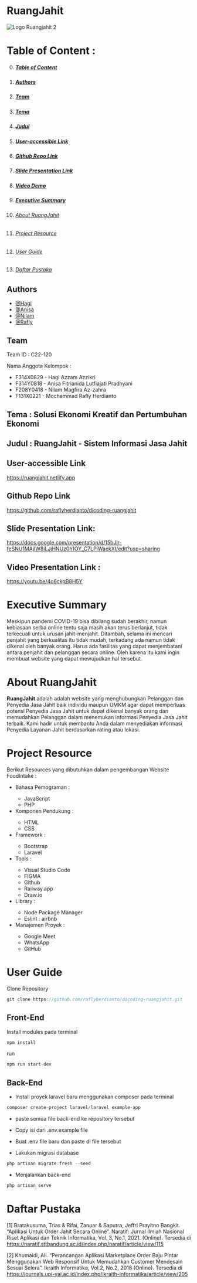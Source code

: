 # RuangJahit
![Logo Ruangjahit 2](https://user-images.githubusercontent.com/72254266/202469442-e98e2495-065e-4c7c-ac39-d2264183e2ec.png)

<a id="toc"></a>
# Table of Content :
0. ##### [Table of Content](#toc)
1. ##### [Authors](#1)
2. ##### [Team](#2)
3. ##### [Tema](#3)
4. ##### [Judul](#4)
5. ##### [User-accessible Link](#5)
6. ##### [Github Repo Link](#6)
7. ##### [Slide Presentation Link](#7)
8. ##### [Video Demo](#8)
9. ##### [Executive Summary](#9)
10. ###### [About RuangJahit](#10)
11. ###### [Project Resource](#11)
12. ###### [User Guide](#12)
13. ###### [Daftar Pustaka](#13)

<a id="1"></a>
## Authors
- [@Hagi](https://www.linkedin.com/in/hagi-azzam-azzikri-108929215/)
- [@Anisa](https://www.linkedin.com/in/anisa-f-466150141/)
- [@Nilam](https://www.linkedin.com/in/nilam-magfira-az-zahra-24a40a20a)
- [@Rafly](https://www.linkedin.com/in/mochraflyherdianto/)

<a id="2"></a>
## Team
Team ID : C22-120

Nama Anggota Kelompok :
<ul>
  <li>F314X0829 - Hagi Azzam Azzikri</li>
  <li>F314Y0818 - Anisa Fitrianida Lutfiajati Pradhyani</li>
  <li>F208Y0418 - Nilam Magfira Az-zahra</li>
  <li>F131X0221 - Mochammad Rafly Herdianto</li>
</ul>

<a id="3"></a>
## Tema : Solusi Ekonomi Kreatif dan Pertumbuhan Ekonomi

<a id="4"></a>
## Judul : RuangJahit - Sistem Informasi Jasa Jahit

<a id="5"></a>
## User-accessible Link
https://ruangjahit.netlify.app

<a id="6"></a>
## Github Repo Link
https://github.com/raflyherdianto/dicoding-ruangjahit

<a id="7"></a>
## Slide Presentation Link:
https://docs.google.com/presentation/d/15bJlr-feSNU1MAjIW8iLJjHNUz0h1OY_C7LPiWaekXI/edit?usp=sharing

<a id="8"></a>
## Video Presentation Link :
https://youtu.be/4o6ckgB8H5Y

<a id="9"></a>
# Executive Summary
<p>Meskipun pandemi COVID-19 bisa dibilang sudah berakhir, namun kebiasaan serba online tentu saja masih akan terus berlanjut, tidak terkecuali untuk urusan jahit-menjahit. Ditambah, selama ini mencari penjahit yang berkualitas itu tidak mudah, terkadang ada namun tidak dikenal oleh banyak orang. Harus ada fasilitas yang dapat menjembatani antara penjahit dan pelanggan secara online. Oleh karena itu kami ingin membuat website yang dapat mewujudkan hal tersebut.</p>

<a id="10"></a>
# About RuangJahit
**RuangJahit** adalah adalah website yang menghubungkan Pelanggan dan Penyedia Jasa Jahit baik individu maupun UMKM agar dapat memperluas potensi Penyedia Jasa Jahit untuk dapat dikenal banyak orang dan memudahkan Pelanggan dalam menemukan informasi Penyedia Jasa Jahit terbaik. Kami hadir untuk membantu Anda dalam menyediakan informasi Penyedia Layanan Jahit berdasarkan rating atau lokasi.

<a id="11"></a>
# Project Resource
Berikut Resources yang dibutuhkan dalam pengembangan Website FoodIntake :
<ul>
  <li>Bahasa Pemograman :</li>
    <ul>
      <li>JavaScript</li>
      <li>PHP</li>
    </ul>
  <li>Komponen Pendukung :</li>
    <ul>
      <li>HTML</li>
      <li>CSS</li>
    </ul>
  <li>Framework :</li>
    <ul>
      <li>Bootstrap</li>
      <li>Laravel</li>
    </ul>
  <li>Tools :</li>
    <ul>
      <li>Visual Studio Code</li>
      <li>FIGMA</li>
      <li>Github</li>
      <li>Railway.app</li>
      <li>Draw.io</li>
    </ul>
  <li>Library :</li>
    <ul>
      <li>Node Package Manager</li>
      <li>Eslint : airbnb</li>
    </ul>
  <li>Manajemen Proyek :</li>
    <ul>
      <li>Google Meet</li>
      <li>WhatsApp</li>
      <li>GitHub</li>
    </ul>
</ul>

<a id="12"></a>
# User Guide
Clone Repository
```javascript
git clone https://github.com/raflyherdianto/dicoding-ruangjahit.git
```
## Front-End
Install modules pada terminal
```javascript
npm install
```
run 
```javascript
npm run start-dev
```
## Back-End
- Install proyek laravel baru menggunakan composer pada terminal
```javascript
composer create-project laravel/laravel example-app
```
- paste semua file back-end ke repository tersebut
- Copy isi dari .env.example file 
- Buat .env file baru dan paste di file tersebut

- Lakukan migrasi database
```javascript
php artisan migrate:fresh --seed
```

- Menjalankan back-end
```javascript
php artisan serve
```


<a id="13"></a>
# Daftar Pustaka
[1] Bratakusuma, Trias & Rifai, Zanuar & Saputra, Jeffri Prayitno Bangkit. “Aplikasi Untuk Order Jahit Secara Online”. Naratif: Jurnal Ilmiah Nasional Riset Aplikasi dan Teknik Informatika, Vol. 3, No.1, 2021. (Online). Tersedia di https://naratif.sttbandung.ac.id/index.php/naratif/article/view/115

[2] Khumaidi, Ali. “Perancangan Aplikasi Marketplace Order Baju Pintar Menggunakan Web Responsif Untuk Memudahkan Customer Mendesain Sesuai Selera”. Ikraith Informatika, Vol.2, No.2, 2018 (Online). Tersedia di https://journals.upi-yai.ac.id/index.php/ikraith-informatika/article/view/205
